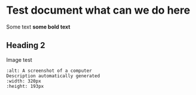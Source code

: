 # Test document what can we do here

Some text **some bold text**

## Heading 2

Image test

```{image} ./media/image1.png
:alt: A screenshot of a computer
Description automatically generated
:width: 320px
:height: 193px
```
